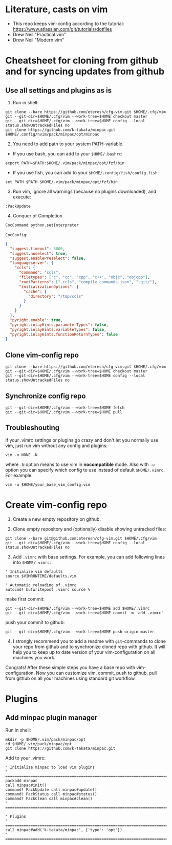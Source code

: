 # Literature, casts on vim
- This repo keeps vim-config according to the tutorial: https://www.atlassian.com/git/tutorials/dotfiles
- Drew Neil "Practical vim"
- Drew Neil "Modern vim"

# Cheatsheet for cloning from github and for syncing updates from github

## Use all settings and plugins as is
1. Run in shell:
```shell
git clone --bare https://github.com/eteresh/cfg-vim.git $HOME/.cfg/vim
git --git-dir=$HOME/.cfg/vim --work-tree=$HOME checkout master
git --git-dir=$HOME/.cfg/vim --work-tree=$HOME config --local status.showUntrackedFiles no
git clone https://github.com/k-takata/minpac.git $HOME/.config/nvim/pack/minpac/opt/minpac
```

2. You need to add path to your system PATH-variable.
- If you use bash, you can add to your `$HOME/.bashrc`:
```shell
export PATH=$PATH:$HOME/.vim/pack/minpac/opt/fzf/bin
```
- If you use fish, you can add to your `$HOME/.config/fish/config.fish`:
```shell
set PATH $PATH $HOME/.vim/pack/minpac/opt/fzf/bin
```
3. Run vim, ignore all warnings (because no plugins downloaded), and execute:
```vim
:PackUpdate
```

4. Conquer of Completion
```vim
CocCommand python.setInterpreter
```
`CocConfig`:
```json
{
  "suggest.timeout": 5000,
  "suggest.noselect": true,
  "suggest.enablePreselect": false,
  "languageserver": {
    "ccls": {
      "command": "ccls",
      "filetypes": ["c", "cc", "cpp", "c++", "objc", "objcpp"],
      "rootPatterns": [".ccls", "compile_commands.json", ".git/"],
      "initializationOptions": {
        "cache": {
          "directory": "/tmp/ccls"
        }
      }
    }
  },
  "pyright.enable": true,
  "pyright.inlayHints.parameterTypes": false,
  "pyright.inlayHints.variableTypes": false,
  "pyright.inlayHints.functionReturnTypes": false
}
```

## Clone vim-config repo
```shell
git clone --bare https://github.com/eteresh/cfg-vim.git $HOME/.cfg/vim
git --git-dir=$HOME/.cfg/vim --work-tree=$HOME checkout master
git --git-dir=$HOME/.cfg/vim --work-tree=$HOME config --local status.showUntrackedFiles no
```

## Synchronize config repo
```shell
git --git-dir=$HOME/.cfg/vim --work-tree=$HOME fetch
git --git-dir=$HOME/.cfg/vim --work-tree=$HOME pull
```

## Troubleshouting
If your .vimrc settings or plugins go crazy and don't let you normally use vim, just run vim without any config and plugins:
```
vim -u NONE -N
```
where `-N` option means to use vim in **nocompatible** mode.
Also with `-u` option you can specify which config to use instead of default `$HOME/.vimrc`. For example:
```
vim -u $HOME/your_base_vim_config.vim
```


# Create vim-config repo
1. Create a new empty repository on github.

2. Clone empty repository and (optionally) disable showing untracked files:
```shell
git clone --bare git@github.com:eteresh/cfg-vim.git $HOME/.cfg/vim
git --git-dir=$HOME/.cfg/vim --work-tree=$HOME config --local status.showUntrackedFiles no
```

3. Add `.vimrc` with base settings. For example, you can add following lines into `$HOME/.vimrc`:
```vim
" Initialize vim defaults
source $VIMRUNTIME/defaults.vim

" Automatic reloading of .vimrc
autocmd! bufwritepost .vimrc source %
```
make first commit:
```shell
git --git-dir=$HOME/.cfg/vim --work-tree=$HOME add $HOME/.vimrc
git --git-dir=$HOME/.cfg/vim --work-tree=$HOME commit -m 'add .vimrc'
```
push your commit to github:
```shell
git --git-dir=$HOME/.cfg/vim --work-tree=$HOME push origin master
```

4. I strongly recommend you to add a readme with `git`-commands to clone your repo from github and to synchronize cloned repo with github. It will help you to keep up to date version of your vim-configuration on all machines you work.

Congrats! After these simple steps you have a base repo with vim-configuration. Now you can customize vim, commit, push to github, pull from github on all your machines using standard git workflow.


# Plugins
## Add minpac plugin manager
Run in shell:
```shell
mkdir -p $HOME/.vim/pack/minpac/opt
cd $HOME/.vim/pack/minpac/opt
git clone https://github.com/k-takata/minpac.git
```

Add to your .vimrc:
```vim
" Initialize minpac to load vim plugins
" ==========================================================================
packadd minpac
call minpac#init()
command! PackUpdate call minpac#update()
command! PackStatus call minpac#status()
command! PackClean call minpac#clean()
" ==========================================================================

" Plugins
" ==========================================================================
call minpac#add('k-takata/minpac', {'type': 'opt'})
" ==========================================================================
```

